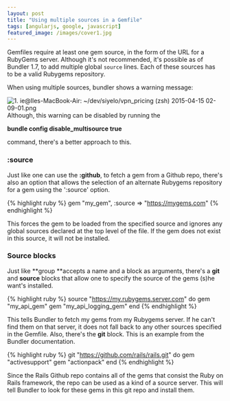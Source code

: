 ```yaml
---
layout: post
title: "Using multiple sources in a Gemfile"
tags: [angularjs, google, javascript]
featured_image: /images/cover1.jpg
---
```


Gemfiles require at least one gem source, in the form of the URL for a RubyGems server. Although it's not recommended, it's possible as of Bundler 1.7, to add multiple global `source` lines. Each of these sources has to be a valid Rubygems repository.

When using multiple sources, bundler shows a warning message:

![1\. ie@Iles-MacBook-Air: ~/dev/siyelo/vpn_pricing (zsh) 2015-04-15 02-09-01.png](https://api.monosnap.com/rpc/file/download?id=IEECDKIvujGgdHqA1cguNQE1pRBPs7 "1\. ie@Iles-MacBook-Air: ~/dev/siyelo/vpn_pricing (zsh) 2015-04-15 02-09-01.png")Although, this warning can be disabled by running the

**bundle config disable_multisource true**

command, there's a better approach to this.

### :source

Just like one can use the **:github**, to fetch a gem from a Github repo, there's also an option that allows the selection of an alternate Rubygems repository for a gem using the ':source' option.

{% highlight ruby %}
gem "my_gem", :source => "https://mygems.com"
{% endhighlight %}

This forces the gem to be loaded from the specified source and ignores any global sources declared at the top level of the file. If the gem does not exist in this source, it will not be installed.

### **Source blocks**

Just like **group **accepts a name and a block as arguments, there's a **git** and **source** blocks that allow one to specify the source of the gems (s)he want's installed.

{% highlight ruby %}
source "https://my.rubygems.server.com" do
  gem "my_api_gem"
  gem "my_api_logging_gem"
end
{% endhighlight %}

This tells Bundler to fetch my gems from my Rubygems server. If he can't find them on that server, it does not fall back to any other sources specified in the Gemfile. Also, there's the **git** block. This is an example from the Bundler documentation.

{% highlight ruby %}
git "https://github.com/rails/rails.git" do
  gem "activesupport"
  gem "actionpack"
end
{% endhighlight %}

Since the Rails Github repo contains all of the gems that consist the Ruby on Rails framework, the repo can be used as a kind of a source server. This will tell Bundler to look for these gems in this git repo and install them.